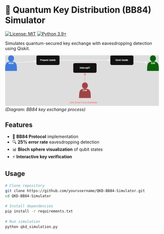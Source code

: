 # 🔐 Quantum Key Distribution (BB84) Simulator

[![License: MIT](https://img.shields.io/badge/License-MIT-yellow.svg)](LICENSE)
[![Python 3.9+](https://img.shields.io/badge/python-3.9+-blue.svg)](https://www.python.org/downloads/)

Simulates quantum-secured key exchange with eavesdropping detection using Qiskit.

![BB84 Protocol](assets/protocol.png)
*(Diagram: BB84 key exchange process)*

## Features
- 🎯 **BB84 Protocol** implementation
- 🔍 **25% error rate** eavesdropping detection
- 📊 **Bloch sphere visualization** of qubit states
- ⚡ **Interactive key verification**

## Usage
```bash
# Clone repository
git clone https://github.com/yourusername/QKD-BB84-Simulator.git
cd QKD-BB84-Simulator

# Install dependencies
pip install -r requirements.txt

# Run simulation
python qkd_simulation.py
